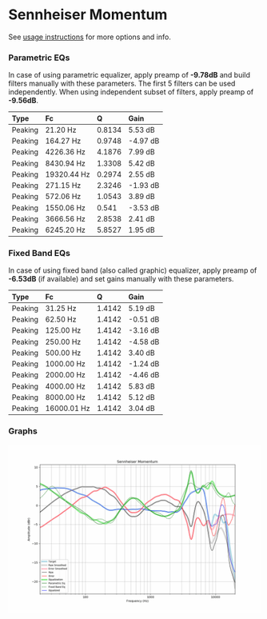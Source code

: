 # Sennheiser Momentum
See [usage instructions](https://github.com/jaakkopasanen/AutoEq#usage) for more options and info.

### Parametric EQs
In case of using parametric equalizer, apply preamp of **-9.78dB** and build filters manually
with these parameters. The first 5 filters can be used independently.
When using independent subset of filters, apply preamp of **-9.56dB**.

| Type    | Fc          |      Q | Gain     |
|:--------|:------------|:-------|:---------|
| Peaking | 21.20 Hz    | 0.8134 | 5.53 dB  |
| Peaking | 164.27 Hz   | 0.9748 | -4.97 dB |
| Peaking | 4226.36 Hz  | 4.1876 | 7.99 dB  |
| Peaking | 8430.94 Hz  | 1.3308 | 5.42 dB  |
| Peaking | 19320.44 Hz | 0.2974 | 2.55 dB  |
| Peaking | 271.15 Hz   | 2.3246 | -1.93 dB |
| Peaking | 572.06 Hz   | 1.0543 | 3.89 dB  |
| Peaking | 1550.06 Hz  | 0.541  | -3.53 dB |
| Peaking | 3666.56 Hz  | 2.8538 | 2.41 dB  |
| Peaking | 6245.20 Hz  | 5.8527 | 1.95 dB  |

### Fixed Band EQs
In case of using fixed band (also called graphic) equalizer, apply preamp of **-6.53dB**
(if available) and set gains manually with these parameters.

| Type    | Fc          |      Q | Gain     |
|:--------|:------------|:-------|:---------|
| Peaking | 31.25 Hz    | 1.4142 | 5.19 dB  |
| Peaking | 62.50 Hz    | 1.4142 | -0.51 dB |
| Peaking | 125.00 Hz   | 1.4142 | -3.16 dB |
| Peaking | 250.00 Hz   | 1.4142 | -4.58 dB |
| Peaking | 500.00 Hz   | 1.4142 | 3.40 dB  |
| Peaking | 1000.00 Hz  | 1.4142 | -1.24 dB |
| Peaking | 2000.00 Hz  | 1.4142 | -4.46 dB |
| Peaking | 4000.00 Hz  | 1.4142 | 5.83 dB  |
| Peaking | 8000.00 Hz  | 1.4142 | 5.12 dB  |
| Peaking | 16000.01 Hz | 1.4142 | 3.04 dB  |

### Graphs
![](./Sennheiser%20Momentum.png)